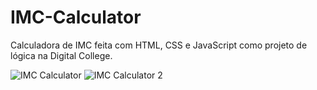 # IMC-Calculator
Calculadora de IMC feita com HTML, CSS e JavaScript como projeto de lógica na Digital College.



![IMC Calculator](https://user-images.githubusercontent.com/72752286/200605293-9f3a5c3c-86a7-4f27-b973-1e0ed1ef0934.png)  ![IMC Calculator 2](https://user-images.githubusercontent.com/72752286/200605607-4c313250-ad66-4ae4-86d9-b22a84ba3880.png)
